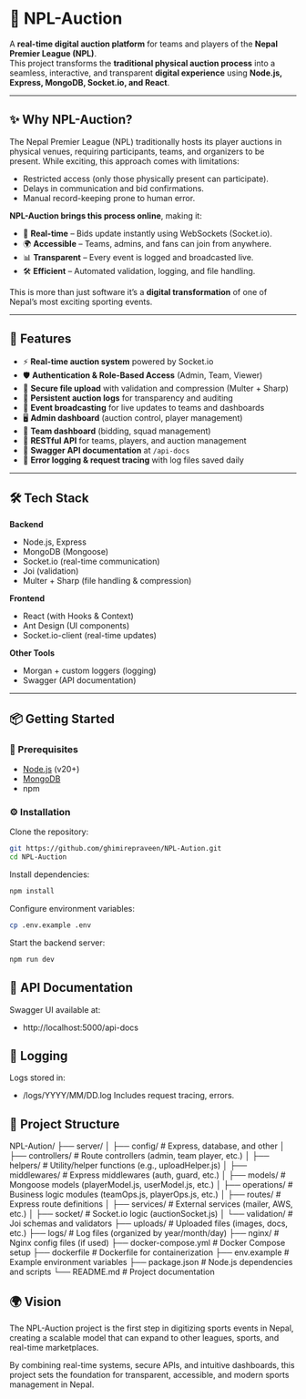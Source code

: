 # 🏏 NPL-Auction

A **real-time digital auction platform** for teams and players of the **Nepal Premier League (NPL)**.  
This project transforms the **traditional physical auction process** into a seamless, interactive, and transparent **digital experience** using **Node.js, Express, MongoDB, Socket.io, and React**.

---

## ✨ Why NPL-Auction?

The Nepal Premier League (NPL) traditionally hosts its player auctions in physical venues, requiring participants, teams, and organizers to be present. While exciting, this approach comes with limitations:

- Restricted access (only those physically present can participate).
- Delays in communication and bid confirmations.
- Manual record-keeping prone to human error.

**NPL-Auction brings this process online**, making it:

- 🔴 **Real-time** – Bids update instantly using WebSockets (Socket.io).
- 🌍 **Accessible** – Teams, admins, and fans can join from anywhere.
- 📊 **Transparent** – Every event is logged and broadcasted live.
- 🛠️ **Efficient** – Automated validation, logging, and file handling.

This is more than just software it’s a **digital transformation** of one of Nepal’s most exciting sporting events.

---

## 🚀 Features

- ⚡ **Real-time auction system** powered by Socket.io
- 🛡️ **Authentication & Role-Based Access** (Admin, Team, Viewer)
- 📂 **Secure file upload** with validation and compression (Multer + Sharp)
- 📝 **Persistent auction logs** for transparency and auditing
- 📡 **Event broadcasting** for live updates to teams and dashboards
- 🖥️ **Admin dashboard** (auction control, player management)
- 👥 **Team dashboard** (bidding, squad management)
- 📑 **RESTful API** for teams, players, and auction management
- 📖 **Swagger API documentation** at `/api-docs`
- 🐞 **Error logging & request tracing** with log files saved daily

---

## 🛠️ Tech Stack

**Backend**

- Node.js, Express
- MongoDB (Mongoose)
- Socket.io (real-time communication)
- Joi (validation)
- Multer + Sharp (file handling & compression)

**Frontend**

- React (with Hooks & Context)
- Ant Design (UI components)
- Socket.io-client (real-time updates)

**Other Tools**

- Morgan + custom loggers (logging)
- Swagger (API documentation)

---

## 📦 Getting Started

### 🔑 Prerequisites

- [Node.js](https://nodejs.org/) (v20+)
- [MongoDB](https://www.mongodb.com/)
- npm

### ⚙️ Installation

Clone the repository:

```bash
git https://github.com/ghimirepraveen/NPL-Aution.git
cd NPL-Auction
```

Install dependencies:

```bash
npm install
```

Configure environment variables:

```bash
cp .env.example .env
```

Start the backend server:

```bash
npm run dev
```

## 📖 API Documentation

Swagger UI available at:

- http://localhost:5000/api-docs

## 📝 Logging

Logs stored in:

- /logs/YYYY/MM/DD.log
  Includes request tracing, errors.

## 📂 Project Structure

NPL-Aution/
├── server/
│ ├── config/ # Express, database, and other
│ ├── controllers/ # Route controllers (admin, team player, etc.)
│ ├── helpers/ # Utility/helper functions (e.g., uploadHelper.js)
│ ├── middlewares/ # Express middlewares (auth, guard, etc.)
│ ├── models/ # Mongoose models (playerModel.js, userModel.js, etc.)
│ ├── operations/ # Business logic modules (teamOps.js, playerOps.js, etc.)
│ ├── routes/ # Express route definitions
│ ├── services/ # External services (mailer, AWS, etc.)
│ ├── socket/ # Socket.io logic (auctionSocket.js)
│ └── validation/ # Joi schemas and validators
├── uploads/ # Uploaded files (images, docs, etc.)
├── logs/ # Log files (organized by year/month/day)
├── nginx/ # Nginx config files (if used)
├── docker-compose.yml # Docker Compose setup
├── dockerfile # Dockerfile for containerization
├── env.example # Example environment variables
├── package.json # Node.js dependencies and scripts
└── README.md # Project documentation

## 🌍 Vision

The NPL-Auction project is the first step in digitizing sports events in Nepal, creating a scalable model that can expand to other leagues, sports, and real-time marketplaces.

By combining real-time systems, secure APIs, and intuitive dashboards, this project sets the foundation for transparent, accessible, and modern sports management in Nepal.
